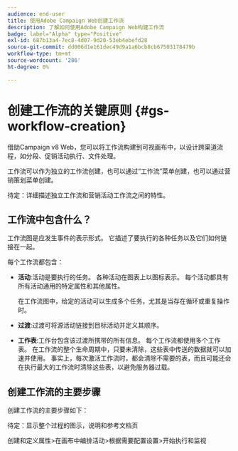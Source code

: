 ```yaml
---
audience: end-user
title: 使用Adobe Campaign Web创建工作流
description: 了解如何使用Adobe Campaign Web构建工作流
badge: label="Alpha" type="Positive"
exl-id: 687b13a4-7ec8-4d07-9d20-53eb4ebefd28
source-git-commit: dd006d1e161dec49d9a1a6bcb8cb67503178479b
workflow-type: tm+mt
source-wordcount: '286'
ht-degree: 0%

---
```



# 创建工作流的关键原则 {#gs-workflow-creation}

借助Campaign v8 Web，您可以将工作流构建到可视画布中，以设计跨渠道流程，如分段、促销活动执行、文件处理。

工作流可以作为独立的工作流创建，也可以通过“工作流”菜单创建，也可以通过营销策划菜单创建。

待定：详细描述独立工作流和营销活动工作流之间的特性。

## 工作流中包含什么？

工作流图是应发生事件的表示形式。 它描述了要执行的各种任务以及它们如何链接在一起。

每个工作流都包含：

* **活动**:活动是要执行的任务。 各种活动在图表上以图标表示。 每个活动都具有所有活动通用的特定属性和其他属性。

   在工作流图中，给定的活动可以生成多个任务，尤其是当存在循环或重复操作时。

* **过渡**:过渡可将源活动链接到目标活动并定义其顺序。

* **工作表**:工作台包含该过渡所携带的所有信息。 每个工作流都使用多个工作表。 在工作流的整个生命周期中，只要未清除，这些表中传送的数据就可以加速并使用。 事实上，每次激活工作流时，都会清除不需要的表，而且可能还会在执行最大的工作流时清除这些表，以避免服务器过载。

## 创建工作流的主要步骤

创建工作流的主要步骤如下：

待定：显示整个过程的图示，说明和参考文档页

创建和定义属性>在画布中编排活动>根据需要配置设置>开始执行和监视